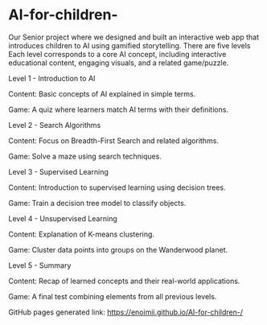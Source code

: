 # AI-for-children-
Our Senior project where we designed and built an interactive web app that introduces children to AI using gamified storytelling.
There are five levels Each level corresponds to a core AI concept, including interactive educational content, engaging visuals, and a related game/puzzle. 

Level 1 - Introduction to AI

Content: Basic concepts of AI explained in simple terms.

Game: A quiz where learners match AI terms with their definitions.


Level 2 - Search Algorithms

Content: Focus on Breadth-First Search and related algorithms.

Game: Solve a maze using search techniques.


Level 3 - Supervised Learning

Content: Introduction to supervised learning using decision trees.

Game: Train a decision tree model to classify objects.


Level 4 - Unsupervised Learning

Content: Explanation of K-means clustering.

Game: Cluster data points into groups on the Wanderwood planet.


Level 5 - Summary

Content: Recap of learned concepts and their real-world applications.

Game: A final test combining elements from all previous levels.


GitHub pages generated link: https://enoimii.github.io/AI-for-children-/
